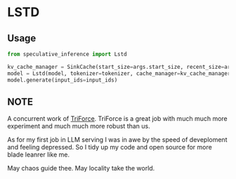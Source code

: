 # LSTD

## Usage

```python
from speculative_inference import Lstd

kv_cache_manager = SinkCache(start_size=args.start_size, recent_size=args.recent_size)
model = Lstd(model, tokenizer=tokenizer, cache_manager=kv_cache_manager)
model.generate(input_ids=input_ids)
```


## NOTE

A concurrent work of [TriForce](https://github.com/Infini-AI-Lab/TriForce). TriForce is a great job with much much more experiment and much much more robust than us.

As for my first job in LLM serving I was in awe by the speed of deveploment and feeling depressed. So I tidy up my code and open source for more blade leanrer like me.

May chaos guide thee. May locality take the world.

